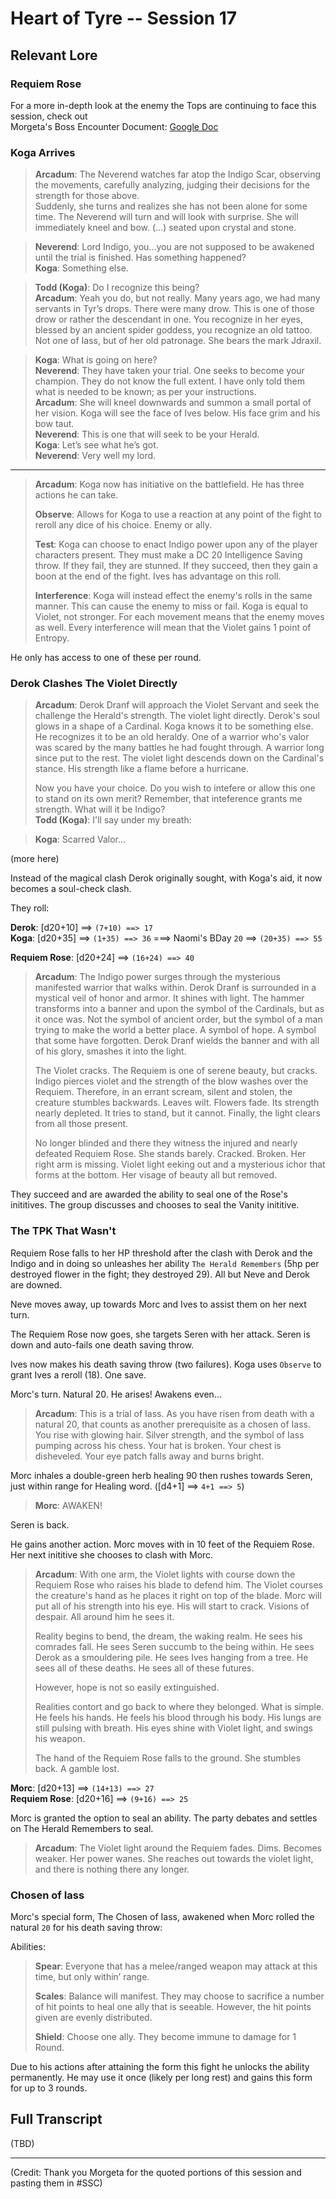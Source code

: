 # Heart of Tyre -- Session 17

## Relevant Lore

### Requiem Rose

For a more in-depth look at the enemy the Tops are continuing to face this session, check out<br> 
Morgeta's Boss Encounter Document: [Google Doc](https://docs.google.com/document/d/15Myv7HetvnoUOafmefFh12pX2FGuIRqV8yYnhhHm7Yc/edit?usp=sharing)

### Koga Arrives

> **Arcadum**: The Neverend watches far atop the Indigo Scar, observing the movements, carefully analyzing, judging their decisions for the strength for those above.<br>
Suddenly, she turns and realizes she has not been alone for some time. The Neverend will turn and will look with surprise. She will immediately kneel and bow. (...) seated upon crystal and stone.

> **Neverend**: Lord Indigo, you...you are not supposed to be awakened until the trial is finished. Has something happened?<br>
**Koga**: Something else.

> **Todd (Koga)**: Do I recognize this being?<br>
> **Arcadum**: Yeah you do, but not really. Many years ago, we had many servants in Tyr’s drops. There were many drow. This is one of those drow or rather the descendant in one. You recognize in her eyes, blessed by an ancient spider goddess, you recognize an old tattoo. Not one of Iass, but of her old patronage. She bears the mark Jdraxil.

> **Koga**: What is going on here?<br>
**Neverend**: They have taken your trial. One seeks to become your champion. They do not know the full extent. I have only told them what is needed to be known; as per your instructions.<br>
**Arcadum**: She will kneel downwards and summon a small portal of her vision. Koga will see the face of Ives below. His face grim and his bow taut.<br>
**Neverend**: This is one that will seek to be your Herald.<br>
**Koga**: Let’s see what he’s got.<br>
**Neverend**: Very well my lord.

---

> **Arcadum**: Koga now has initiative on the battlefield. He has three actions he can take.
>
> **Observe**: Allows for Koga to use a reaction at any point of the fight to reroll any dice of his choice. Enemy or ally.
>
> **Test**: Koga can choose to enact Indigo power upon any of the player characters present. They must make a DC 20 Intelligence Saving throw. If they fail, they are stunned. If they succeed, then they gain a boon at the end of the fight. Ives has advantage on this roll.
> 
> **Interference**: Koga will instead effect the enemy's rolls in the same manner. This can cause the enemy to miss or fail. Koga is equal to Violet, not stronger. For each movement means that the enemy moves as well. Every interference will mean that the Violet gains 1 point of Entropy.

He only has access to one of these per round.

### Derok Clashes The Violet Directly

> **Arcadum**: Derok Dranf will approach the Violet Servant and seek the challenge the Herald's strength. The violet light directly. Derok's soul glows in a shape of a Cardinal. Koga knows it to be something else. He recognizes it to be an old heraldy. One of a warrior who's valor was scared by the many battles he had fought through. A warrior long since put to the rest. The violet light descends down on the Cardinal's stance. His strength like a flame before a hurricane. 
>
> Now you have your choice. Do you wish to intefere or allow this one to stand on its own merit? Remember, that inteference grants me strength. What will it be Indigo?<br>
**Todd (Koga)**: I'll say under my breath:

> **Koga**: Scarred Valor...

(more here)

Instead of the magical clash Derok originally sought, with Koga's aid, it now becomes a soul-check clash.

They roll:

**Derok**: [d20+10] ==> `(7+10) ==> 17`<br>
**Koga**: [d20+35] ==> `(1+35) ==> 36` ===> Naomi's BDay `20` ==> `(20+35) ==> 55`

**Requiem Rose**: [d20+24] ==> `(16+24) ==> 40`

> **Arcadum**: The Indigo power surges through the mysterious manifested warrior that walks within. Derok Dranf is surrounded in a mystical veil of honor and armor. It shines with light. The hammer transforms into a banner and upon the symbol of the Cardinals, but as it once was. Not the symbol of ancient order, but the symbol of a man trying to make the world a better place. A symbol of hope. A symbol that some have forgotten. Derok Dranf wields the banner and with all of his glory, smashes it into the light.
>
> The Violet cracks. The Requiem is one of serene beauty, but cracks. Indigo pierces violet and the strength of the blow washes over the Requiem. Therefore, in an errant scream, silent and stolen, the creature stumbles backwards. Leaves wilt. Flowers fade. Its strength nearly depleted. It tries to stand, but it cannot. Finally, the light clears from all those present.
>
> No longer blinded and there they witness the injured and nearly defeated Requiem Rose. She stands barely. Cracked. Broken. Her right arm is missing. Violet light eeking out and a mysterious ichor that forms at the bottom. Her visage of beauty all but removed.

They succeed and are awarded the ability to seal one of the Rose's inititives. The group discusses and chooses to seal the Vanity inititive.

### The TPK That Wasn't

Requiem Rose falls to her HP threshold after the clash with Derok and the Indigo and in doing so unleashes her ability `The Herald Remembers` (5hp per destroyed flower in the fight; they destroyed 29). All but Neve and Derok are downed.

Neve moves away, up towards Morc and Ives to assist them on her next turn.

The Requiem Rose now goes, she targets Seren with her attack. Seren is down and auto-fails one death saving throw.

Ives now makes his death saving throw (two failures). Koga uses `Observe` to grant Ives a reroll (18). One save.

Morc's turn. Natural 20. He arises! Awakens even...

> **Arcadum**: This is a trial of Iass. As you have risen from death with a natural 20, that counts as another prerequisite as a chosen of Iass. You rise with glowing hair. Silver strength, and the symbol of Iass pumping across his chess. Your hat is broken. Your chest is disheveled. Your eye patch falls away and burns bright.

Morc inhales a double-green herb healing 90 then rushes towards Seren, just within range for Healing word. ([d4+1] ==> `4+1 ==> 5`)

> **Morc**: AWAKEN!

Seren is back.

He gains another action. Morc moves with in 10 feet of the Requiem Rose. Her next inititive she chooses to clash with Morc.

> **Arcadum**: With one arm, the Violet lights with course down the Requiem Rose who raises his blade to defend him. The Violet courses the creature's hand as he places it right on top of the blade. Morc will put all of his strength into his eye. His will start to crack. Visions of despair. All around him he sees it.
>
> Reality begins to bend, the dream, the waking realm. He sees his comrades fall. He sees Seren succumb to the being within. He sees Derok as a smouldering pile. He sees Ives hanging from a tree. He sees all of these deaths. He sees all of these futures.
>
> However, hope is not so easily extinguished.
>
> Realities contort and go back to where they belonged. What is simple. He feels his hands. He feels his blood through his body. His lungs are still pulsing with breath. His eyes shine with Violet light, and swings his weapon.
>
> The hand of the Requiem Rose falls to the ground. She stumbles back. A gamble lost.

**Morc**: [d20+13] ==> `(14+13) ==> 27`<br>
**Requiem Rose**: [d20+16] ==> `(9+16) ==> 25`

Morc is granted the option to seal an ability. The party debates and settles on The Herald Remembers to seal.

> **Arcadum**: The Violet light around the Requiem fades. Dims. Becomes weaker. Her power wanes. She reaches out towards the violet light, and there is nothing there any longer.

### Chosen of Iass

Morc's special form, The Chosen of Iass, awakened when Morc rolled the natural `20` for his death saving throw:

Abilities:<br>
> **Spear**: Everyone that has a melee/ranged weapon may attack at this time, but only within’ range.
>
>**Scales**: Balance will manifest. They may choose to sacrifice a number of hit points to heal one ally that is seeable. However, the hit points given are evenly distributed.
>
>**Shield**: Choose one ally. They become immune to damage for 1 Round.

Due to his actions after attaining the form this fight he unlocks the ability permanently. He may use it once (likely per long rest) and gains this form for up to 3 rounds.

## Full Transcript

(TBD)

---

(Credit: Thank you Morgeta for the quoted portions of this session and pasting them in #SSC)

